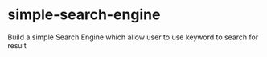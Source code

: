 # simple-search-engine
Build a simple Search Engine which allow user to use keyword to search for result
